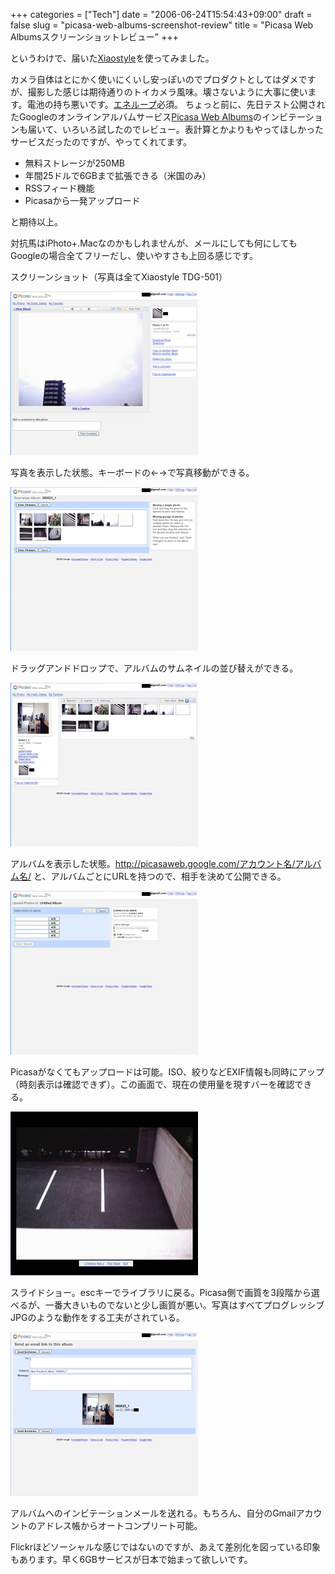 +++
categories = ["Tech"]
date = "2006-06-24T15:54:43+09:00"
draft = false
slug = "picasa-web-albums-screenshot-review"
title = "Picasa Web Albumsスクリーンショットレビュー"
+++

というわけで、届いた[Xiaostyle](http://www.takaratomy.co.jp/products/xiaostyle/)を使ってみました。

カメラ自体はとにかく使いにくいし安っぽいのでプロダクトとしてはダメですが、撮影した感じは期待通りのトイカメラ風味。壊さないように大事に使います。電池の持ち悪いです。[エネループ](http://www.sanyo.co.jp/eneloop/)必須。
ちょっと前に、先日テスト公開されたGoogleのオンラインアルバムサービス[Picasa Web Albums](http://picasaweb.google.com/)のインビテーションも届いて、いろいろ試したのでレビュー。表計算とかよりもやってほしかったサービスだったのですが、やってくれてます。

-  無料ストレージが250MB
-  年間25ドルで6GBまで拡張できる（米国のみ）
-  RSSフィード機能
-  Picasaから一発アップロード

と期待以上。

対抗馬はiPhoto+.Macなのかもしれませんが、メールにしても何にしてもGoogleの場合全てフリーだし、使いやすさも上回る感じです。

スクリーンショット（写真は全てXiaostyle TDG-501）  

![/images/old/060624_pwas.jpg](/images/old/060624_pwas.jpg)

写真を表示した状態。キーボードの←→で写真移動ができる。  
  
![/images/old/060624_pwas_f2.jpg](/images/old/060624_pwas_f2.jpg)

ドラッグアンドドロップで、アルバムのサムネイルの並び替えができる。  
  
![/images/old/060624_pwas_f3.jpg](/images/old/060624_pwas_f3.jpg)

アルバムを表示した状態。http://picasaweb.google.com/アカウント名/アルバム名/ と、アルバムごとにURLを持つので、相手を決めて公開できる。  
  
![/images/old/060624_pwas_f4.jpg](/images/old/060624_pwas_f4.jpg)

Picasaがなくてもアップロードは可能。ISO、絞りなどEXIF情報も同時にアップ（時刻表示は確認できず）。この画面で、現在の使用量を現すバーを確認できる。  
  
![/images/old/060624_pwas_f5.jpg](/images/old/060624_pwas_f5.jpg)

スライドショー。escキーでライブラリに戻る。Picasa側で画質を3段階から選べるが、一番大きいものでないと少し画質が悪い。写真はすべてプログレッシブJPGのような動作をする工夫がされている。  
  
![/images/old/060624_pwas_f6.jpg](/images/old/060624_pwas_f6.jpg)

アルバムへのインビテーションメールを送れる。もちろん、自分のGmailアカウントのアドレス帳からオートコンプリート可能。  
  
Flickrほどソーシャルな感じではないのですが、あえて差別化を図っている印象もあります。早く6GBサービスが日本で始まって欲しいです。
